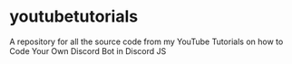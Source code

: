 # youtubetutorials
A repository for all the source code from my YouTube Tutorials on how to Code Your Own Discord Bot in Discord JS
